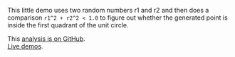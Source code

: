 <!--
Title: simple pi
Description: Calculating pi the simple way.
-->

This little demo uses two random numbers r1 and r2 and
then does a comparison `r1^2 + r2^2 < 1.0` to figure out whether
the generated point is inside the first quadrant of the unit circle.

<i class="fa fa-fw fa-github"></i>
This [analysis is on GitHub](https://github.com/svenkreiss/databench_examples/tree/master/analyses/simplepi).<br />
<i class="fa fa-fw fa-external-link"></i>
[Live demos](http://databench-examples.trivial.io).
